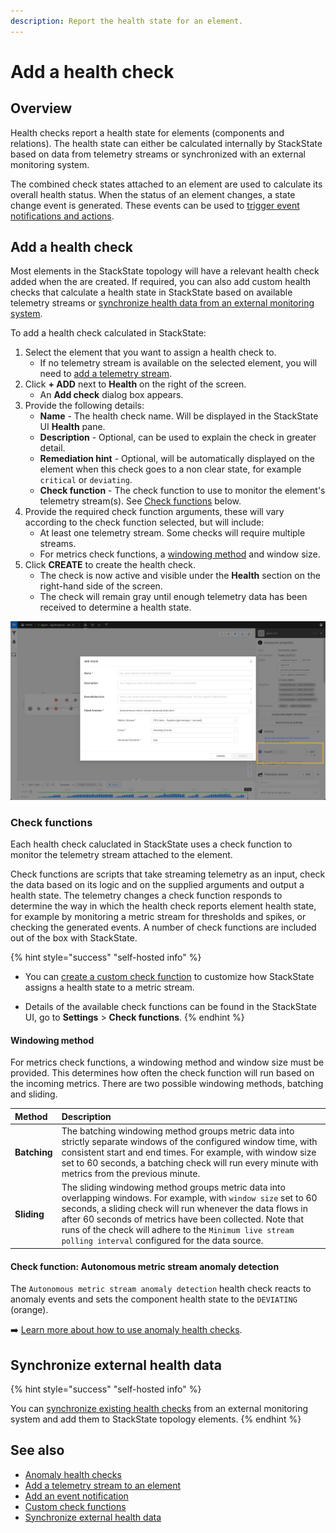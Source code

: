 ```yaml
---
description: Report the health state for an element.
---
```


# Add a health check

## Overview

Health checks report a health state for elements \(components and relations\). The health state can either be calculated internally by StackState based on data from telemetry streams or synchronized with an external monitoring system.

The combined check states attached to an element are used to calculate its overall health status. When the status of an element changes, a state change event is generated. These events can be used to [trigger event notifications and actions](../metrics-and-events/event-notifications.md).

## Add a health check

Most elements in the StackState topology will have a relevant health check added when the are created. If required, you can also add custom health checks that calculate a health state in StackState based on available telemetry streams or [synchronize health data from an external monitoring system](add-a-health-check.md#synchronize-external-health-data).

To add a health check calculated in StackState:

1. Select the element that you want to assign a health check to.
   * If no telemetry stream is available on the selected element, you will need to [add a telemetry stream](../metrics-and-events/add-telemetry-to-element.md).
2. Click **+ ADD** next to **Health** on the right of the screen.
   * An **Add check** dialog box appears.
3. Provide the following details:
   * **Name** - The health check name. Will be displayed in the StackState UI **Health** pane.
   * **Description** - Optional, can be used to explain the check in greater detail.
   * **Remediation hint** - Optional, will be automatically displayed on the element when this check goes to a non clear state, for example `critical` or `deviating`.
   * **Check function** - The check function to use to monitor the element's telemetry stream\(s\). See [Check functions](add-a-health-check.md#check-functions) below.
4. Provide the required check function arguments, these will vary according to the check function selected, but will include:
   * At least one telemetry stream. Some checks will require multiple streams.
   * For metrics check functions, a [windowing method](add-a-health-check.md#windowing-method) and window size.
5. Click **CREATE** to create the health check.
   * The check is now active and visible under the **Health** section on the right-hand side of the screen.
   * The check will remain gray until enough telemetry data has been received to determine a health state.

![Add a health check to an element](../../.gitbook/assets/v45_add_health_check.png)

### Check functions

Each health check caluclated in StackState uses a check function to monitor the telemetry stream attached to the element.

Check functions are scripts that take streaming telemetry as an input, check the data based on its logic and on the supplied arguments and output a health state. The telemetry changes a check function responds to determine the way in which the health check reports element health state, for example by monitoring a metric stream for thresholds and spikes, or checking the generated events. A number of check functions are included out of the box with StackState.

{% hint style="success" "self-hosted info" %}

* You can [create a custom check function](../../develop/developer-guides/custom-functions/check-functions.md) to customize how StackState assigns a health state to a metric stream.

* Details of the available check functions can be found in the StackState UI, go to **Settings** &gt; **Check functions**.
{% endhint %}

#### Windowing method

For metrics check functions, a windowing method and window size must be provided. This determines how often the check function will run based on the incoming metrics. There are two possible windowing methods, batching and sliding.

| Method | Description |
| :--- | :--- |
| **Batching** | The batching windowing method groups metric data into strictly separate windows of the configured window time, with consistent start and end times. For example, with window size set to 60 seconds, a batching check will run every minute with metrics from the previous minute. |
| **Sliding** | The sliding windowing method groups metric data into overlapping windows. For example, with `window size` set to 60 seconds, a sliding check will run whenever the data flows in after 60 seconds of metrics have been collected. Note that runs of the check will adhere to the `Minimum live stream polling interval` configured for the data source. |

#### Check function: Autonomous metric stream anomaly detection

The `Autonomous metric stream anomaly detection` health check reacts to anomaly events and sets the component health state to the `DEVIATING` \(orange\). 

➡️ [Learn more about how to use anomaly health checks](anomaly-health-checks.md).


## Synchronize external health data

{% hint style="success" "self-hosted info" %}

You can [synchronize existing health checks](../../configure/health/health-synchronization.md) from an external monitoring system and add them to StackState topology elements.
{% endhint %}

## See also

* [Anomaly health checks](anomaly-health-checks.md)
* [Add a telemetry stream to an element](../metrics-and-events/add-telemetry-to-element.md)
* [Add an event notification](../metrics-and-events/event-notifications.md)
* [Custom check functions](../../develop/developer-guides/custom-functions/check-functions.md "StackState Self-Hosted only")
* [Synchronize external health data](../../configure/health/health-synchronization.md "StackState Self-Hosted only")
